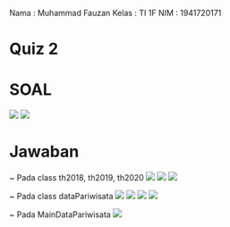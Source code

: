 Nama    : Muhammad Fauzan
Kelas   : TI 1F
NIM     : 1941720171

# Quiz 2 #

# SOAL #
<img src = so@l.png>
<img src = soal.png>

# Jawaban #
~ Pada class th2018, th2019, th2020
<img src = th2018.png>
<img src = th2019.png>
<img src = th2020.png>

~ Pada class dataPariwisata
<img src = dtPariwisata1.png>
<img src = dtPariwisata2.png>
<img src = dtPariwisata3.png>
<img src = dtPariwisata4.png>

~ Pada MainDataPariwisata
<img src = MainDtP.png>